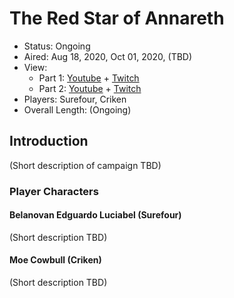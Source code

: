 # The Red Star of Annareth

* Status: Ongoing
* Aired: Aug 18, 2020, Oct 01, 2020, (TBD)
* View:
  * Part 1: [Youtube](https://www.youtube.com/watch?v=efDo5QS4OWg&list=PLfASEnzB7i1aVXc7Nb70ldkdWX3OFySX5) + [Twitch](https://www.twitch.tv/videos/714818836)
  * Part 2: [Youtube](https://www.youtube.com/watch?v=r6vNP3Ejryg&list=PLfASEnzB7i1aVXc7Nb70ldkdWX3OFySX5&index=2) + [Twitch](https://www.twitch.tv/videos/758234262)
* Players: Surefour, Criken
* Overall Length: (Ongoing)

## Introduction

(Short description of campaign TBD)

### Player Characters

#### Belanovan Edguardo Luciabel (Surefour)

(Short description TBD)

#### Moe Cowbull (Criken)

(Short description TBD)

